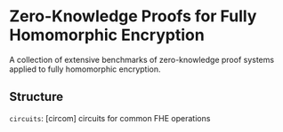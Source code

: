 # Zero-Knowledge Proofs for Fully Homomorphic Encryption

A collection of extensive benchmarks of zero-knowledge proof systems applied to fully homomorphic encryption. 

## Structure
`circuits`: [circom] circuits for common FHE operations

